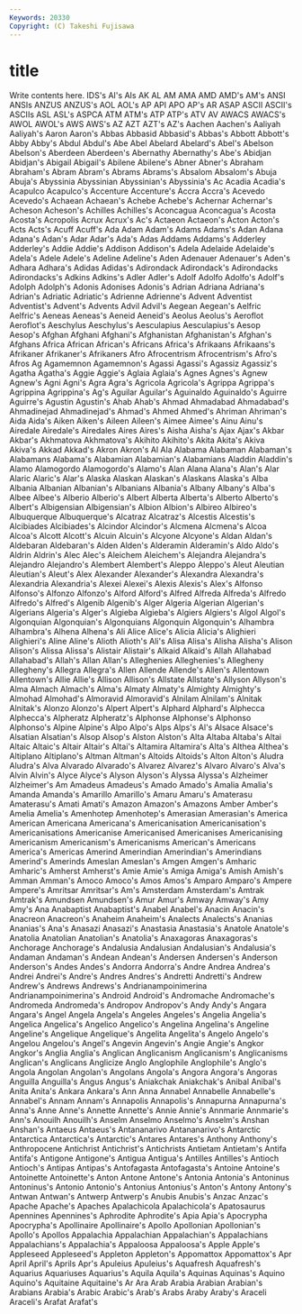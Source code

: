 ```yaml
---
Keywords: 20330 
Copyright: (C) Takeshi Fujisawa
---
```


# title

Write contents here.
IDS's AI's AIs AK AL AM AMA AMD AMD's
AM's ANSI ANSIs ANZUS ANZUS's AOL AOL's AP API APO
AP's AR ASAP ASCII ASCII's ASCIIs ASL ASL's ASPCA ATM
ATM's ATP ATP's ATV AV AWACS AWACS's AWOL AWOL's AWS
AWS's AZ AZT AZT's AZ's Aachen Aachen's Aaliyah Aaliyah's Aaron
Aaron's Abbas Abbasid Abbasid's Abbas's Abbott Abbott's Abby Abby's Abdul
Abdul's Abe Abel Abelard Abelard's Abel's Abelson Abelson's Aberdeen Aberdeen's
Abernathy Abernathy's Abe's Abidjan Abidjan's Abigail Abigail's Abilene Abilene's Abner
Abner's Abraham Abraham's Abram Abram's Abrams Abrams's Absalom Absalom's Abuja
Abuja's Abyssinia Abyssinian Abyssinian's Abyssinia's Ac Acadia Acadia's Acapulco Acapulco's
Accenture Accenture's Accra Accra's Acevedo Acevedo's Achaean Achaean's Achebe Achebe's
Achernar Achernar's Acheson Acheson's Achilles Achilles's Aconcagua Aconcagua's Acosta Acosta's
Acropolis Acrux Acrux's Ac's Actaeon Actaeon's Acton Acton's Acts Acts's
Acuff Acuff's Ada Adam Adam's Adams Adams's Adan Adana Adana's
Adan's Adar Adar's Ada's Adas Addams Addams's Adderley Adderley's Addie
Addie's Addison Addison's Adela Adelaide Adelaide's Adela's Adele Adele's Adeline
Adeline's Aden Adenauer Adenauer's Aden's Adhara Adhara's Adidas Adidas's Adirondack
Adirondack's Adirondacks Adirondacks's Adkins Adkins's Adler Adler's Adolf Adolfo Adolfo's
Adolf's Adolph Adolph's Adonis Adonises Adonis's Adrian Adriana Adriana's Adrian's
Adriatic Adriatic's Adrienne Adrienne's Advent Adventist Adventist's Advent's Advents Advil
Advil's Aegean Aegean's Aelfric Aelfric's Aeneas Aeneas's Aeneid Aeneid's Aeolus
Aeolus's Aeroflot Aeroflot's Aeschylus Aeschylus's Aesculapius Aesculapius's Aesop Aesop's Afghan
Afghani Afghani's Afghanistan Afghanistan's Afghan's Afghans Africa African African's Africans
Africa's Afrikaans Afrikaans's Afrikaner Afrikaner's Afrikaners Afro Afrocentrism Afrocentrism's Afro's
Afros Ag Agamemnon Agamemnon's Agassi Agassi's Agassiz Agassiz's Agatha Agatha's
Aggie Aggie's Aglaia Aglaia's Agnes Agnes's Agnew Agnew's Agni Agni's
Agra Agra's Agricola Agricola's Agrippa Agrippa's Agrippina Agrippina's Ag's Aguilar
Aguilar's Aguinaldo Aguinaldo's Aguirre Aguirre's Agustin Agustin's Ahab Ahab's Ahmad
Ahmadabad Ahmadabad's Ahmadinejad Ahmadinejad's Ahmad's Ahmed Ahmed's Ahriman Ahriman's Aida
Aida's Aiken Aiken's Aileen Aileen's Aimee Aimee's Ainu Ainu's Airedale
Airedale's Airedales Aires Aires's Aisha Aisha's Ajax Ajax's Akbar Akbar's
Akhmatova Akhmatova's Akihito Akihito's Akita Akita's Akiva Akiva's Akkad Akkad's
Akron Akron's Al Ala Alabama Alabaman Alabaman's Alabamans Alabama's Alabamian
Alabamian's Alabamians Aladdin Aladdin's Alamo Alamogordo Alamogordo's Alamo's Alan Alana
Alana's Alan's Alar Alaric Alaric's Alar's Alaska Alaskan Alaskan's Alaskans
Alaska's Alba Albania Albanian Albanian's Albanians Albania's Albany Albany's Alba's
Albee Albee's Alberio Alberio's Albert Alberta Alberta's Alberto Alberto's Albert's
Albigensian Albigensian's Albion Albion's Albireo Albireo's Albuquerque Albuquerque's Alcatraz Alcatraz's
Alcestis Alcestis's Alcibiades Alcibiades's Alcindor Alcindor's Alcmena Alcmena's Alcoa Alcoa's
Alcott Alcott's Alcuin Alcuin's Alcyone Alcyone's Aldan Aldan's Aldebaran Aldebaran's
Alden Alden's Alderamin Alderamin's Aldo Aldo's Aldrin Aldrin's Alec Alec's
Aleichem Aleichem's Alejandra Alejandra's Alejandro Alejandro's Alembert Alembert's Aleppo Aleppo's
Aleut Aleutian Aleutian's Aleut's Alex Alexander Alexander's Alexandra Alexandra's Alexandria
Alexandria's Alexei Alexei's Alexis Alexis's Alex's Alfonso Alfonso's Alfonzo Alfonzo's
Alford Alford's Alfred Alfreda Alfreda's Alfredo Alfredo's Alfred's Algenib Algenib's
Alger Algeria Algerian Algerian's Algerians Algeria's Alger's Algieba Algieba's Algiers
Algiers's Algol Algol's Algonquian Algonquian's Algonquians Algonquin Algonquin's Alhambra Alhambra's
Alhena Alhena's Ali Alice Alice's Alicia Alicia's Alighieri Alighieri's Aline
Aline's Alioth Alioth's Ali's Alisa Alisa's Alisha Alisha's Alison Alison's
Alissa Alissa's Alistair Alistair's Alkaid Alkaid's Allah Allahabad Allahabad's Allah's
Allan Allan's Alleghenies Alleghenies's Allegheny Allegheny's Allegra Allegra's Allen Allende
Allende's Allen's Allentown Allentown's Allie Allie's Allison Allison's Allstate Allstate's
Allyson Allyson's Alma Almach Almach's Alma's Almaty Almaty's Almighty Almighty's
Almohad Almohad's Almoravid Almoravid's Alnilam Alnilam's Alnitak Alnitak's Alonzo Alonzo's
Alpert Alpert's Alphard Alphard's Alphecca Alphecca's Alpheratz Alpheratz's Alphonse Alphonse's
Alphonso Alphonso's Alpine Alpine's Alpo Alpo's Alps Alps's Al's Alsace
Alsace's Alsatian Alsatian's Alsop Alsop's Alston Alston's Alta Altaba Altaba's
Altai Altaic Altaic's Altair Altair's Altai's Altamira Altamira's Alta's Althea
Althea's Altiplano Altiplano's Altman Altman's Altoids Altoids's Alton Alton's Aludra
Aludra's Alva Alvarado Alvarado's Alvarez Alvarez's Alvaro Alvaro's Alva's Alvin
Alvin's Alyce Alyce's Alyson Alyson's Alyssa Alyssa's Alzheimer Alzheimer's Am
Amadeus Amadeus's Amado Amado's Amalia Amalia's Amanda Amanda's Amarillo Amarillo's
Amaru Amaru's Amaterasu Amaterasu's Amati Amati's Amazon Amazon's Amazons Amber
Amber's Amelia Amelia's Amenhotep Amenhotep's Amerasian Amerasian's America American Americana
Americana's Americanisation Americanisation's Americanisations Americanise Americanised Americanises Americanising Americanism Americanism's
Americanisms American's Americans America's Americas Amerind Amerindian Amerindian's Amerindians Amerind's
Amerinds Ameslan Ameslan's Amgen Amgen's Amharic Amharic's Amherst Amherst's Amie
Amie's Amiga Amiga's Amish Amish's Amman Amman's Amoco Amoco's Amos
Amos's Amparo Amparo's Ampere Ampere's Amritsar Amritsar's Am's Amsterdam Amsterdam's
Amtrak Amtrak's Amundsen Amundsen's Amur Amur's Amway Amway's Amy Amy's
Ana Anabaptist Anabaptist's Anabel Anabel's Anacin Anacin's Anacreon Anacreon's Anaheim
Anaheim's Analects Analects's Ananias Ananias's Ana's Anasazi Anasazi's Anastasia Anastasia's
Anatole Anatole's Anatolia Anatolian Anatolian's Anatolia's Anaxagoras Anaxagoras's Anchorage Anchorage's
Andalusia Andalusian Andalusian's Andalusia's Andaman Andaman's Andean Andean's Andersen Andersen's
Anderson Anderson's Andes Andes's Andorra Andorra's Andre Andrea Andrea's Andrei
Andrei's Andre's Andres Andres's Andretti Andretti's Andrew Andrew's Andrews Andrews's
Andrianampoinimerina Andrianampoinimerina's Android Android's Andromache Andromache's Andromeda Andromeda's Andropov Andropov's
Andy Andy's Angara Angara's Angel Angela Angela's Angeles Angeles's Angelia
Angelia's Angelica Angelica's Angelico Angelico's Angelina Angelina's Angeline Angeline's Angelique
Angelique's Angelita Angelita's Angelo Angelo's Angelou Angelou's Angel's Angevin Angevin's
Angie Angie's Angkor Angkor's Anglia Anglia's Anglican Anglicanism Anglicanism's Anglicanisms
Anglican's Anglicans Anglicize Anglo Anglophile Anglophile's Anglo's Angola Angolan Angolan's
Angolans Angola's Angora Angora's Angoras Anguilla Anguilla's Angus Angus's Aniakchak
Aniakchak's Anibal Anibal's Anita Anita's Ankara Ankara's Ann Anna Annabel
Annabelle Annabelle's Annabel's Annam Annam's Annapolis Annapolis's Annapurna Annapurna's Anna's
Anne Anne's Annette Annette's Annie Annie's Annmarie Annmarie's Ann's Anouilh
Anouilh's Anselm Anselmo Anselmo's Anselm's Anshan Anshan's Antaeus Antaeus's Antananarivo
Antananarivo's Antarctic Antarctica Antarctica's Antarctic's Antares Antares's Anthony Anthony's Anthropocene
Antichrist Antichrist's Antichrists Antietam Antietam's Antifa Antifa's Antigone Antigone's Antigua
Antigua's Antilles Antilles's Antioch Antioch's Antipas Antipas's Antofagasta Antofagasta's Antoine
Antoine's Antoinette Antoinette's Anton Antone Antone's Antonia Antonia's Antoninus Antoninus's
Antonio Antonio's Antonius Antonius's Anton's Antony Antony's Antwan Antwan's Antwerp
Antwerp's Anubis Anubis's Anzac Anzac's Apache Apache's Apaches Apalachicola Apalachicola's
Apatosaurus Apennines Apennines's Aphrodite Aphrodite's Apia Apia's Apocrypha Apocrypha's Apollinaire
Apollinaire's Apollo Apollonian Apollonian's Apollo's Apollos Appalachia Appalachian Appalachian's Appalachians
Appalachians's Appalachia's Appaloosa Appaloosa's Apple Apple's Appleseed Appleseed's Appleton Appleton's
Appomattox Appomattox's Apr April April's Aprils Apr's Apuleius Apuleius's Aquafresh
Aquafresh's Aquarius Aquariuses Aquarius's Aquila Aquila's Aquinas Aquinas's Aquino Aquino's
Aquitaine Aquitaine's Ar Ara Arab Arabia Arabian Arabian's Arabians Arabia's
Arabic Arabic's Arab's Arabs Araby Araby's Araceli Araceli's Arafat Arafat's
